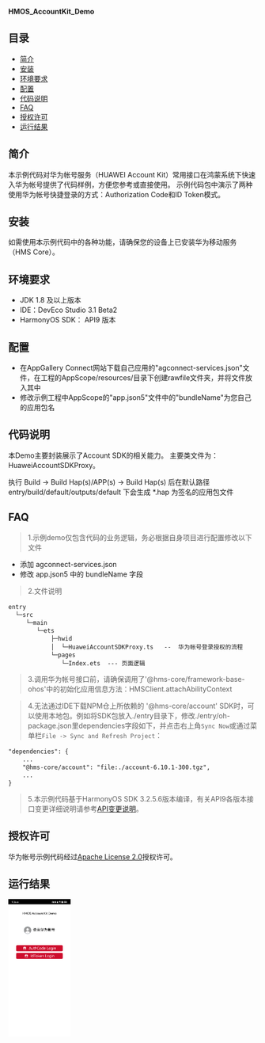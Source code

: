 **HMOS_AccountKit_Demo**

## 目录
* [简介](#简介)
* [安装](#安装)
* [环境要求](#环境要求)
* [配置](#配置)
* [代码说明](#代码说明)
* [FAQ](#faq)
* [授权许可](#授权许可)
* [运行结果](#运行结果)

## 简介
本示例代码对华为帐号服务（HUAWEI Account Kit）常用接口在鸿蒙系统下快速入华为帐号提供了代码样例，方便您参考或直接使用。
示例代码包中演示了两种使用华为帐号快捷登录的方式：Authorization Code和ID Token模式。

## 安装
如需使用本示例代码中的各种功能，请确保您的设备上已安装华为移动服务（HMS Core）。

## 环境要求
* JDK 1.8 及以上版本
* IDE：DevEco Studio 3.1 Beta2
* HarmonyOS SDK： API9 版本

## 配置
* 在AppGallery Connect网站下载自己应用的"agconnect-services.json"文件，在工程的AppScope/resources/目录下创建rawfile文件夹，并将文件放入其中
* 修改示例工程中AppScope的"app.json5"文件中的"bundleName"为您自己的应用包名

## 代码说明
本Demo主要封装展示了Account SDK的相关能力。
主要类文件为：HuaweiAccountSDKProxy。

执行 Build -> Build Hap(s)/APP(s) -> Build Hap(s) 后在默认路径 entry/build/default/outputs/default 下会生成 *.hap 为签名的应用包文件

## FAQ
> 1.示例demo仅包含代码的业务逻辑，务必根据自身项目进行配置修改以下文件
* 添加 agconnect-services.json
* 修改 app.json5 中的 bundleName 字段

> 2.文件说明
```
entry  
  └─src
     └─main  
        └─ets  
            ├─hwid  
            │  └─HuaweiAccountSDKProxy.ts   --  华为帐号登录授权的流程
            └─pages
               └─Index.ets  --- 页面逻辑
```

> 3.调用华为帐号接口前，请确保调用了'@hms-core/framework-base-ohos'中的初始化应用信息方法：HMSClient.attachAbilityContext

> 4.无法通过IDE下载NPM仓上所依赖的 '@hms-core/account' SDK时，可以使用本地包。例如将SDK包放入./entry目录下，修改./entry/oh-package.json里dependencies字段如下，并点击右上角`Sync Now`或通过菜单栏`File -> Sync and Refresh Project`：
```
"dependencies": {
	...
	"@hms-core/account": "file:./account-6.10.1-300.tgz",
	...
}
```

> 5.本示例代码基于HarmonyOS SDK 3.2.5.6版本编译，有关API9各版本接口变更详细说明请参考[API变更说明](https://developer.harmonyos.com/cn/docs/documentation/doc-releases/changelog-api-9-beta1-ability-0000001464917706#section1954892114152)。

## 授权许可
华为帐号示例代码经过[Apache License 2.0](http://www.apache.org/licenses/LICENSE-2.0)授权许可。

## 运行结果
<img src="./pic/demo.jpeg" width="25%" height="25%">
